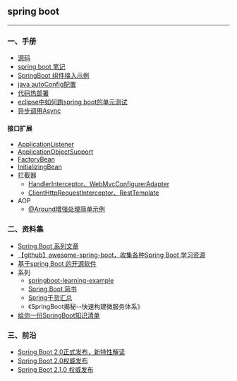 ## spring boot

---

### 一、手册


* [源码](https://github.com/spring-projects/spring-boot)
* [spring boot 笔记](springboo-note.md)
* [SpringBoot 组件接入示例](https://github.com/aalansehaiyang/SpringBoot-Learning)
* [java autoConfig配置](springboot-javaConfig.md)
* [代码热部署](springboot-hot-reload.md)
* [eclipse中如何跑spring boot的单元测试](springboot-unit.md)
* [异步调用Async](https://blog.csdn.net/v2sking/article/details/72795742)


#### 接口扩展

* [ApplicationListener](https://my.oschina.net/spinachgit/blog/1635218?nocache=1522203306031)
* [ApplicationObjectSupport](https://blog.csdn.net/huangbo_embed/article/details/50342669)
* [FactoryBean]()
* [InitializingBean]()
* 拦截器
	* [HandlerInterceptor、WebMvcConfigurerAdapter](https://blog.csdn.net/qq_27905183/article/details/79079762)
	* [ClientHttpRequestInterceptor、RestTemplate](https://www.jianshu.com/p/deb5e5efb724)
* AOP
	* [@Around增强处理简单示例](https://www.cnblogs.com/ssslinppp/p/5845659.html)

### 二、资料集

* [Spring Boot 系列文章](http://www.ityouknow.com/spring-boot.html)
* [【github】awesome-spring-boot，收集各种Spring Boot 学习资源 ](https://github.com/ityouknow/awesome-spring-boot) 
* [基于spring Boot 的开源软件](https://mp.weixin.qq.com/s/iwYVhvNgfi0VTkl2tqMbNw)
* 系列
	* [springboot-learning-example](https://github.com/JeffLi1993/springboot-learning-example)
	* [Spring Boot 简书](http://www.jianshu.com/collection/f0cf6eae1754)
	* [Spring干货汇总](https://mp.weixin.qq.com/s/VFHmOIp-H4lgh4gQE-cj5A)
	* 《SpringBoot揭秘--快速构建微服务体系》
* [给你一份SpringBoot知识清单](https://mp.weixin.qq.com/s/weh1bwsxBXQC1sbBo7_nwQ)

### 三、前沿

* [Spring Boot 2.0正式发布，新特性解读](https://mp.weixin.qq.com/s/lsJU_XFmI3dPpkWndrsAuw)
* [Spring Boot 2.0权威发布](https://mp.weixin.qq.com/s/aSzZYsYux9iRHJOcbpvSWg)
* [Spring Boot 2.1.0 权威发布](https://mp.weixin.qq.com/s/7Fck8qYDZiYqsHE7qjbV1Q)